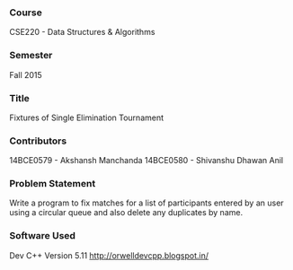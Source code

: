 ### Course
CSE220 - Data Structures & Algorithms

### Semester
Fall 2015

### Title  
Fixtures of Single Elimination Tournament

### Contributors
14BCE0579 - Akshansh Manchanda
14BCE0580 - Shivanshu Dhawan Anil

### Problem Statement
Write a program 
to fix matches for a list of participants entered by an user 
using a circular queue 
and also
delete any duplicates by name.

### Software Used                                                                                         
Dev C++ Version 5.11 http://orwelldevcpp.blogspot.in/                                        
